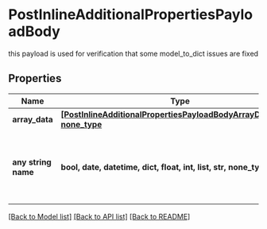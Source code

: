 # PostInlineAdditionalPropertiesPayloadBody

this payload is used for verification that some model_to_dict issues are fixed

## Properties
Name | Type | Description | Notes
------------ | ------------- | ------------- | -------------
**array_data** | [**[PostInlineAdditionalPropertiesPayloadBodyArrayDataItems], none_type**](PostInlineAdditionalPropertiesPayloadBodyArrayDataItems.md) |  | [optional] 
**any string name** | **bool, date, datetime, dict, float, int, list, str, none_type** | any string name can be used but the value must be the correct type | [optional]

[[Back to Model list]](../README.md#documentation-for-models) [[Back to API list]](../README.md#documentation-for-api-endpoints) [[Back to README]](../README.md)


